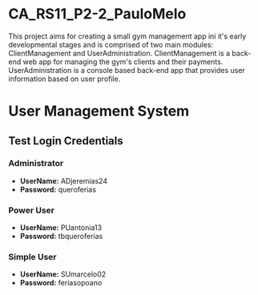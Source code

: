 # CA_RS11_P2-2_PauloMelo

This project aims for creating a small gym management app ini it's early developmental stages and is comprised of two main modules: ClientManagement and UserAdministration.
ClientManagement is a back-end web app for managing the gym's clients and their payments.
UserAdministration is a console based back-end app that provides user information based on user profile.

# User Management System

## Test Login Credentials

### Administrator
- **UserName:** ADjeremias24
- **Password:** queroferias

### Power User
- **UserName:** PUantonia13
- **Password:** tbqueroferias

### Simple User
- **UserName:** SUmarcelo02
- **Password:** feriasopoano
